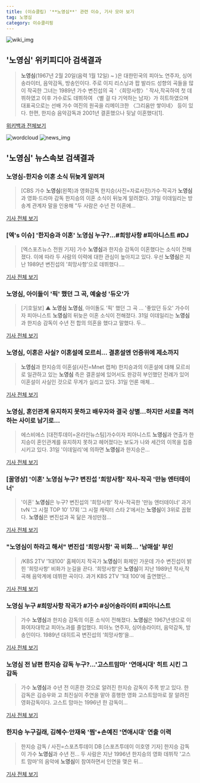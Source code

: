 ```yaml
---
title: (이슈클립) '**노영심**' 관련 이슈, 기사 모아 보기
tag: 노영심
category: 이슈클리핑
---
```

![wiki_img](https://user-images.githubusercontent.com/42597476/44503234-41136a80-a6d0-11e8-9071-6fc6418eafe4.png)
## **'**노영심**'** 위키피디아 검색결과
>**노영심**(1967년 2월 20일(음력 1월 12일) ~ )은 대한민국의 피아노 연주자, 싱어송라이터, 음악감독, 방송인이다. 주로 이지 리스닝과 팝 발라드 성향의 곡들을 많이 작곡한 그녀는 1989년 가수 변진섭의 곡 '〈희망사항〉' 작사,작곡하여 첫 데뷔하였고 이후 가수로도 데뷔하여 〈별 걸 다 기억하는 남자〉가 히트하였으며 대표곡으로는 선배 가수 여진의 원곡을 리메이크한 〈그리움만 쌓이네〉 등이 있다. 한편, 한지승 음악감독과 2001년 결혼했으나 뒷날 이혼했다[1].

<a href="https://ko.wikipedia.org/wiki/노영심" target="_blank">위키백과 전체보기</a>

![wordcloud](https://s3.ap-northeast-2.amazonaws.com/lyrics101-wordcloud/2018-08-31-1535706617.png)
![news_img](https://user-images.githubusercontent.com/42597476/44507050-1206f400-a6e4-11e8-8d98-7ffbfebb353f.png)
## **'**노영심**'** 뉴스속보 검색결과
### **노영심**-한지승 이혼 소식 뒤늦게 알려져

>[CBS 가수 **노영심**(왼쪽)과 영화감독 한지승(사진=자료사진)가수·작곡가 **노영심**과 영화·드라마 감독 한지승의 이혼 소식이 뒤늦게 알려졌다. 31일 이데일리는 방송계 관계자 말을 인용해 "두 사람은 수년 전 이혼에...

<a href="http://www.nocutnews.co.kr/news/5024618" target="_blank">기사 전체 보기</a>

### [엑's 이슈] '한지승과 이혼' **노영심** 누구?…#희망사항 #피아니스트 #DJ

>[엑스포츠뉴스 전원 기자] 가수 **노영심**과 한지승 감독이 이혼했다는 소식이 전해졌다. 이에 따라 두 사람의 이력에 대한 관심이 높아지고 있다. 우선 **노영심**은 지난 1989년 변진섭의 '희망사항'으로 데뷔했다....

<a href="http://www.xportsnews.com/?ac=article_view&entry_id=1014002" target="_blank">기사 전체 보기</a>

### **노영심**, 아이돌이 '픽' 했던 그 곡, 예술성 '듀오'가

>[기호일보] ▲ **노영심** **노영심**, 아이돌도 '픽' 했던 그 곡 ... '좋았던 듀오' 가수이자 피아니스트 **노영심**의 뒤늦은 이혼 소식이 전해졌다. 31일 이데일리는 **노영심**과 한지승 감독이 수년 전 합의 의혼을 했다고 말했다. 두...

<a href="http://www.kihoilbo.co.kr/?mod=news&act=articleView&idxno=766762" target="_blank">기사 전체 보기</a>

### **노영심**, 이혼은 사실? 이혼설에 모르쇠… 결혼설엔 언중위에 제소까지

>**노영심**과 한지승의 이혼설(사진=Mnet 캡쳐) 한지승과의 이혼설에 대해 모르쇠로 일관하고 있는 **노영심** 측은 결혼설에 있어서도 완강히 부인했던 전례가 있어 이혼설이 사실인 것으로 무게가 실리고 있다. 31일 언론 매체...

<a href="http://www.gnmaeil.com/news/articleView.html?idxno=381548" target="_blank">기사 전체 보기</a>

### **노영심**, 혼인관계 유지하지 못하고 배우자와 결국 상별...하지만 서로를 격려하는 사이로 남기로...

>에스비에스 [대전투데이=온라인뉴스팀]가수이자 피아니스트 **노영심**과 연출가 한지승이 혼인관계를 유지하지 못하고 헤어졌다는 보도가 나와 세간의 이목을 집중시키고 있다. 31일 '이데일리'에 의하면 **노영심**과 한지승은...

<a href="http://www.daejeontoday.com/news/articleView.html?idxno=511149" target="_blank">기사 전체 보기</a>

### [꿀영상] '이혼' **노영심** 누구? 변진섭 '희망사항' 작사-작곡 '만능 엔터테이너'

>'이혼' **노영심**은 누구? 변진섭의 '희망사항' 작사-작곡한 '만능 엔터테이너' 과거 tvN ′그 시절 TOP 10′ 17회 ′그 시절 캐릭터 스타 2′에서는 **노영심**이 3위로 꼽혔다. **노영심**은 변진섭과 꼭 닮은 개성만점...

<a href="http://enews24.tving.com/news/article.asp?nsID=1299921" target="_blank">기사 전체 보기</a>

### "**노영심**이 하라고 해서" 변진섭 '희망사항' 곡 비화… '남매설' 부인

>/KBS 2TV '1대100' 홈페이지 작곡가 **노영심**이 화제인 가운데 가수 변진섭이 밝힌 '희망사항' 비화가 눈길을 끈다. '희망사항'은 **노영심**이 지난 1989년 작사,작곡해 음악계에 데뷔한 곡이다. 과거 KBS 2TV '1대 100'에 출연했던...

<a href="http://www.kyeongin.com/main/view.php?key=20180831010010278" target="_blank">기사 전체 보기</a>

### **노영심** 누구 #희망사항 작곡가 #가수 #싱어송라이터 #피아니스트

>가수 **노영심**과 한지승 감독의 이혼 소식이 전해졌다. **노영심**은 1967년생으로 이화여자대학교 피아노과를 졸업했다. 피아노 연주자, 싱어송라이터, 음악감독, 방송인이다. 1989년 대히트곡 변진섭의 ‘희망사항’을...

<a href="http://www.kookje.co.kr/news2011/asp/newsbody.asp?code=0500&key=20180831.99099014691" target="_blank">기사 전체 보기</a>

### **노영심** 전 남편 한지승 감독 누구?...'고스트맘마' '연애시대' 히트 시킨 그 감독

>가수 **노영심**과 수년 전 이혼한 것으로 알려진 한지승 감독이 주목 받고 있다. 한 감독은 김승우와 고 최진실이 주연을 맡아 흥행한 영화 고스트맘마로 잘 알려진 영화감독이다. 고스트 맘마는 1996년 한 감독이...

<a href="http://www.kookje.co.kr/news2011/asp/newsbody.asp?code=0500&key=20180831.99099014733" target="_blank">기사 전체 보기</a>

### 한지승 누구길래, 김혜수·안재욱 '찜'+손예진 '연애시대' 연출 이력

>한지승 감독 / 사진=스포츠투데이 DB [스포츠투데이 이호영 기자] 한지승 감독이 가수 **노영심**과 수년 전... 두 사람은 지난 1996년 한지승의 영화 데뷔작 '고스트 맘마'의 음악에 **노영심**이 참여하면서 인연을 맺은 뒤...

<a href="http://stoo.asiae.co.kr/news/naver_view.htm?idxno=2018083114014856999" target="_blank">기사 전체 보기</a>


